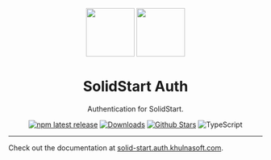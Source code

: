 <p align="center">
  <a href="https://start.solidjs.com" target="_blank"><img height="96px" src="https://auth.khulnasoft.com/img/etc/solidstart.svg" /></a>
  <a href="https://solid-start.auth.khulnasoft.com" target="_blank"><img height="96px" src="https://auth.khulnasoft.com/img/logo-sm.png" /></a>
  <h1 align="center">SolidStart Auth</h1>
</p>
<p align="center">
  Authentication for SolidStart.
</p>
<p align="center">
  <a href="https://www.npmjs.com/package/@auth/solid-start"><img src="https://img.shields.io/npm/v/@auth/solid-start?style=flat-square&label=latest&color=purple" alt="npm latest release" /></a>
  <a href="https://www.npmtrends.com/@auth/solid-start"><img src="https://img.shields.io/npm/dm/@auth/solid-start?style=flat-square&color=cyan" alt="Downloads" /></a>
  <a href="https://github.com/khulnasoft/nextdev/stargazers"><img src="https://img.shields.io/github/stars/khulnasoft/nextdev?style=flat-square&color=orange" alt="Github Stars" /></a>
  <img src="https://shields.io/badge/TypeScript-3178C6?logo=TypeScript&logoColor=fff&style=flat-square" alt="TypeScript" />
</p>

---

Check out the documentation at [solid-start.auth.khulnasoft.com](https://solid-start.auth.khulnasoft.com).
